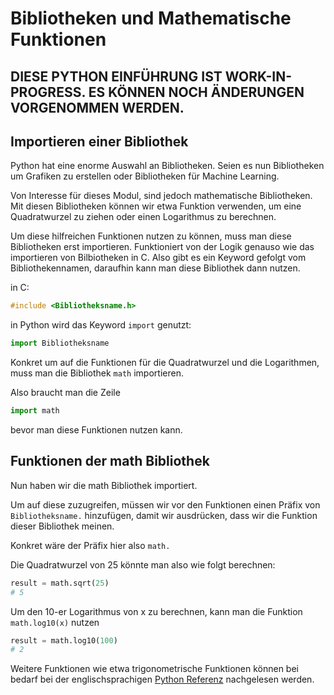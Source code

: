 # Bibliotheken und Mathematische Funktionen

## **DIESE PYTHON EINFÜHRUNG IST WORK-IN-PROGRESS. ES KÖNNEN NOCH ÄNDERUNGEN VORGENOMMEN WERDEN.**

## Importieren einer Bibliothek

Python hat eine enorme Auswahl an Bibliotheken.
Seien es nun Bibliotheken um Grafiken zu erstellen oder Bibliotheken für Machine Learning.

Von Interesse für dieses Modul, sind jedoch mathematische Bibliotheken.
Mit diesen Bibliotheken können wir etwa Funktion verwenden, um eine Quadratwurzel zu ziehen oder einen Logarithmus zu berechnen.

Um diese hilfreichen Funktionen nutzen zu können, muss man diese Bibliotheken erst importieren.
Funktioniert von der Logik genauso wie das importieren von Bilbiotheken in C.
Also gibt es ein Keyword gefolgt vom Bibliothekennamen, daraufhin kann man diese Bibliothek dann nutzen.

in C:
```C
#include <Bibliotheksname.h>
```

in Python wird das Keyword <code>import</code> genutzt:
```Python
import Bibliotheksname
```

Konkret um auf die Funktionen für die Quadratwurzel und die Logarithmen, muss man die Bibliothek <code>math</code> importieren.

Also braucht man die Zeile
```Python
import math
```
bevor man diese Funktionen nutzen kann.


## Funktionen der math Bibliothek

Nun haben wir die math Bibliothek importiert.

Um auf diese zuzugreifen, müssen wir vor den Funktionen einen Präfix von <code>Bibliotheksname.</code> hinzufügen, damit wir ausdrücken, dass wir die Funktion dieser Bibliothek meinen.

Konkret wäre der Präfix hier also <code>math.</code>

Die Quadratwurzel von 25 könnte man also wie folgt berechnen:
```Python
result = math.sqrt(25)
# 5
```

Um den 10-er Logarithmus von x zu berechnen, kann man die Funktion <code>math.log10(x)</code> nutzen
```Python
result = math.log10(100)
# 2
```

Weitere Funktionen wie etwa trigonometrische Funktionen können bei bedarf bei der englischsprachigen <a href="https://docs.python.org/3/library/math.html" target="_blank">Python Referenz</a> nachgelesen werden.